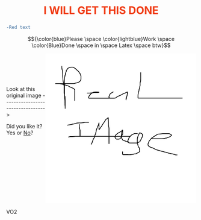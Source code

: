 <h1 style="color:#f03c15;" align=center>I WILL GET THIS DONE</h1>

```diff
-Red text
```
$${\color{blue}Please \space \color{lightblue}Work \space \color{Blue}Done \space in \space Latex \space btw}$$ 
<!-- I Did colour in 3 differant ways just incase (insert suitable emoji here) -->

<img src="Resources/image REAL.png" align="right" width="400px"/>  
<br>
<br>
<br>
<br>
<br>
Look at this original image --------------------------------->  


Did you like it?  
Yes or [No](https://github.com/PhuTurtle/Knes381/blob/main/assignment/Resources/do%20not%20read%20me.md)?

<br clear="right"/>

VO2

